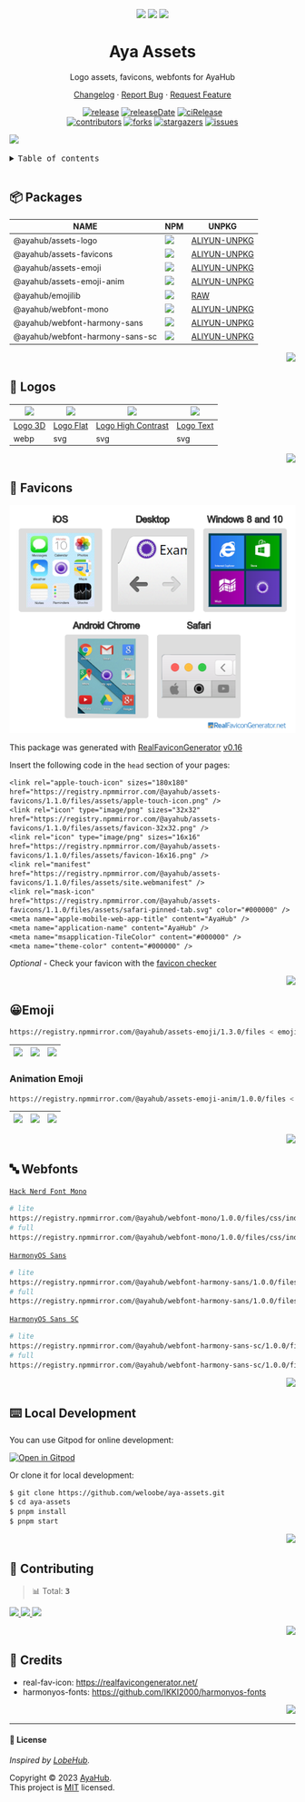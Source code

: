 <a name="readme-top"></a>

<div align="center">

<img height="120" src="https://registry.npmmirror.com/@ayahub/assets-logo/1.0.0/files/assets/logo-3d.webp">
<img height="120" src="https://gw.alipayobjects.com/zos/kitchen/qJ3l3EPsdW/split.svg">
<img height="120" src="https://registry.npmmirror.com/@ayahub/assets-emoji/1.3.0/files/assets/package.webp">

<h1 align="center">Aya Assets</h1>

Logo assets, favicons, webfonts for AyaHub

[Changelog](./CHANGELOG.md) · [Report Bug][issues-url] · [Request Feature][issues-url]

<!-- SHIELD GROUP -->

[![release][release-shield]][release-url]
[![releaseDate][release-date-shield]][release-date-url]
[![ciRelease][ci-release-shield]][ci-release-url] <br/>
[![contributors][contributors-shield]][contributors-url]
[![forks][forks-shield]][forks-url]
[![stargazers][stargazers-shield]][stargazers-url]
[![issues][issues-shield]][issues-url]

</div>

![](https://raw.githubusercontent.com/andreasbm/readme/master/assets/lines/rainbow.png)

<details>
<summary><kbd>Table of contents</kbd></summary>

#### TOC

- [📦 Packages](#-packages)
- [🤯 Logos](#-logos)
- [💞 Favicons](#-favicons)
- [😀Emoji](#emoji)
  - [Animation Emoji](#animation-emoji)
- [🔤 Webfonts](#-webfonts)
- [⌨️ Local Development](#️-local-development)
- [🤝 Contributing](#-contributing)
- [🔗 Credits](#-credits)

####

</details>

<br />

## 📦 Packages

| NAME                            | NPM                                                                                       | UNPKG                                                |
| ------------------------------- | ----------------------------------------------------------------------------------------- | ---------------------------------------------------- |
| @ayahub/assets-logo             | [![][assets-logo-release]][assets-logo-release-url]                                       | [ALIYUN-UNPKG][assets-logo-unpkg]                    |
| @ayahub/assets-favicons         | [![][assets-favicons-release]][assets-favicons-release-url]                               | [ALIYUN-UNPKG][assets-favicons-unpkg]                |
| @ayahub/assets-emoji            | [![][assets-emoji-release]][assets-emoji-release-url]                                     | [ALIYUN-UNPKG][assets-emoji-unpkg]                   |
| @ayahub/assets-emoji-anim       | [![][assets-emoji-anim-release]][assets-emoji-anim-release-url]                           | [ALIYUN-UNPKG][assets-emoji-anim-unpkg]              |
| @ayahub/emojilib                | [![][emojilib-release]][emojilib-release-url]                                             | [RAW][emojilib-unpkg]                                |
| @ayahub/webfont-mono            | [![][assets-webfont-mono-release]][assets-webfont-mono-release-url]                       | [ALIYUN-UNPKG][assets-webfont-mono-unpkg]            |
| @ayahub/webfont-harmony-sans    | [![][assets-webfont-harmony-sans-release]][assets-webfont-harmony-sans-release-url]       | [ALIYUN-UNPKG][assets-webfont-harmony-sans-unpkg]    |
| @ayahub/webfont-harmony-sans-sc | [![][assets-webfont-harmony-sans-sc-release]][assets-webfont-harmony-sans-sc-release-url] | [ALIYUN-UNPKG][assets-webfont-harmony-sans-sc-unpkg] |

<!-- @ayahub/assets-logo -->

<!-- @ayahub/assets-favicons -->

<!-- @ayahub/assets-emoji -->

<!-- @ayahub/assets-emoji-anim -->

<!-- @ayahub/emojilib -->

<!-- @ayahub/webfont-mono -->

<!-- @ayahub/webfont-harmony-sans -->

<!-- @ayahub/webfont-harmony-sans-sc -->

<div align="right">

[![][back-to-top]](#readme-top)

</div>

## 🤯 Logos

| <img src="https://https://registry.npmmirror.com/@ayahub/assets-logo/1.0.0/files/assets/logo-3d.webp" width="64" > | <img src="https://npm.elemecdn.com/@ayahub/assets-logo/assets/logo-flat.svg" width="64" > | <img src="https://npm.elemecdn.com/@ayahub/assets-logo/assets/logo-high-contrast.svg" width="64" > | <img src="https://npm.elemecdn.com/@ayahub/assets-logo/assets/logo-text.svg" width="64" > |
| ------------------------------------------------------------------------------------------------------------------ | ----------------------------------------------------------------------------------------- | -------------------------------------------------------------------------------------------------- | ----------------------------------------------------------------------------------------- |
| [Logo 3D][logo-3d]                                                                                                 | [Logo Flat][logo-flat]                                                                    | [Logo High Contrast][logo-high-contrast]                                                           | [Logo Text][logo-text]                                                                    |
| webp                                                                                                               | svg                                                                                       | svg                                                                                                | svg                                                                                       |

<div align="right">

[![][back-to-top]](#readme-top)

</div>

## 💞 Favicons

![](https://github.com/weloobe/aya-assets/blob/master/docs/preview.png?raw=true)

This package was generated with [RealFaviconGenerator](https://realfavicongenerator.net/) [v0.16](https://realfavicongenerator.net/change_log#v0.16)

Insert the following code in the `head` section of your pages:

```
<link rel="apple-touch-icon" sizes="180x180" href="https://registry.npmmirror.com/@ayahub/assets-favicons/1.1.0/files/assets/apple-touch-icon.png" />
<link rel="icon" type="image/png" sizes="32x32" href="https://registry.npmmirror.com/@ayahub/assets-favicons/1.1.0/files/assets/favicon-32x32.png" />
<link rel="icon" type="image/png" sizes="16x16" href="https://registry.npmmirror.com/@ayahub/assets-favicons/1.1.0/files/assets/favicon-16x16.png" />
<link rel="manifest" href="https://registry.npmmirror.com/@ayahub/assets-favicons/1.1.0/files/assets/site.webmanifest" />
<link rel="mask-icon" href="https://registry.npmmirror.com/@ayahub/assets-favicons/1.1.0/files/assets/safari-pinned-tab.svg" color="#000000" />
<meta name="apple-mobile-web-app-title" content="AyaHub" />
<meta name="application-name" content="AyaHub" />
<meta name="msapplication-TileColor" content="#000000" />
<meta name="theme-color" content="#000000" />
```

_Optional_ - Check your favicon with the [favicon checker](https://realfavicongenerator.net/favicon_checker)

<div align="right">

[![][back-to-top]](#readme-top)

</div>

## 😀Emoji

```bash
https://registry.npmmirror.com/@ayahub/assets-emoji/1.3.0/files < emoji-name > .webp
```

| ![][emoji-1] | ![][emoji-2] | ![][emoji-3] |
| ------------ | ------------ | ------------ |

### Animation Emoji

```bash
https://registry.npmmirror.com/@ayahub/assets-emoji-anim/1.0.0/files < emoji-name > .webp
```

| ![][emoji-1] | ![][emoji-2] | ![][emoji-3] |
| ------------ | ------------ | ------------ |

<div align="right">

[![][back-to-top]](#readme-top)

</div>

## 🔤 Webfonts

[`Hack Nerd Font Mono`](https://registry.npmmirror.com/@ayahub/webfont-mono/1.0.0/files/css/index.css)

```sh
# lite
https://registry.npmmirror.com/@ayahub/webfont-mono/1.0.0/files/css/index.css
# full
https://registry.npmmirror.com/@ayahub/webfont-mono/1.0.0/files/css/index-full.css
```

[`HarmonyOS Sans`](https://registry.npmmirror.com/@ayahub/webfont-harmony-sans/1.0.0/files/webfont-harmony-sans/css/index.css)

```sh
# lite
https://registry.npmmirror.com/@ayahub/webfont-harmony-sans/1.0.0/files/css/index.css
# full
https://registry.npmmirror.com/@ayahub/webfont-harmony-sans/1.0.0/files/css/index-full.css
```

[`HarmonyOS Sans SC`](https://registry.npmmirror.com/@ayahub/webfont-harmony-sans-sc/1.0.0/files/css/index.css)

```sh
# lite
https://registry.npmmirror.com/@ayahub/webfont-harmony-sans-sc/1.0.0/files/css/index.css
# full
https://registry.npmmirror.com/@ayahub/webfont-harmony-sans-sc/1.0.0/files/css/index-full.css
```

<div align="right">

[![][back-to-top]](#readme-top)

</div>

## ⌨️ Local Development

You can use Gitpod for online development:

[![Open in Gitpod](https://gitpod.io/button/open-in-gitpod.svg)][gitpod-url]

Or clone it for local development:

```bash
$ git clone https://github.com/weloobe/aya-assets.git
$ cd aya-assets
$ pnpm install
$ pnpm start
```

<div align="right">

[![][back-to-top]](#readme-top)

</div>

## 🤝 Contributing

<!-- CONTRIBUTION GROUP -->

> 📊 Total: <kbd>**3**</kbd>

<a href="https://github.com/canisminor1990" title="canisminor1990">
  <img src="https://avatars.githubusercontent.com/u/17870709?v=4" width="50" />
</a>
<a href="https://github.com/actions-user" title="actions-user">
  <img src="https://avatars.githubusercontent.com/u/65916846?v=4" width="50" />
</a>
<a href="https://github.com/apps/dependabot" title="dependabot[bot]">
  <img src="https://avatars.githubusercontent.com/in/29110?v=4" width="50" />
</a>

<!-- CONTRIBUTION END -->

<div align="right">

[![][back-to-top]](#readme-top)

</div>

## 🔗 Credits

- real-fav-icon: <https://realfavicongenerator.net/>
- harmonyos-fonts: <https://github.com/IKKI2000/harmonyos-fonts>

<div align="right">

[![][back-to-top]](#readme-top)

</div>

---

#### 📝 License

_Inspired by [LobeHub][profile-link-lobe]._ <br />

Copyright © 2023 [AyaHub][profile-url]. <br />
This project is [MIT](./LICENSE) licensed.

<!-- LINK GROUP -->

<!-- SHIELD LINK GROUP -->

<!-- release -->

<!-- releaseDate -->

<!-- ciRelease -->

<!-- contributors -->

<!-- forks -->

<!-- stargazers -->

<!-- issues -->

[assets-emoji-anim-release]: https://img.shields.io/npm/v/@ayahub/assets-emoji-anim?label=%F0%9F%A4%AF%20NPM
[assets-emoji-anim-release-url]: https://www.npmjs.com/package/@ayahub/assets-emoji-anim
[assets-emoji-anim-unpkg]: https://registry.npmmirror.com/@ayahub/assets-emoji-anim
[assets-emoji-release]: https://img.shields.io/npm/v/@ayahub/assets-emoji?label=%F0%9F%A4%AF%20NPM
[assets-emoji-release-url]: https://www.npmjs.com/package/@ayahub/assets-emoji
[assets-emoji-unpkg]: https://registry.npmmirror.com/@ayahub/assets-emoji
[assets-favicons-release]: https://img.shields.io/npm/v/@ayahub/assets-favicons?label=%F0%9F%A4%AF%20NPM
[assets-favicons-release-url]: https://www.npmjs.com/package/@ayahub/assets-favicons
[assets-favicons-unpkg]: https://registry.npmmirror.com/@ayahub/assets-favicons
[assets-logo-release]: https://img.shields.io/npm/v/@ayahub/assets-logo?label=%F0%9F%A4%AF%20NPM
[assets-logo-release-url]: https://www.npmjs.com/package/@ayahub/assets-logo
[assets-logo-unpkg]: https://registry.npmmirror.com/@ayahub/assets-logo
[assets-webfont-harmony-sans-release]: https://img.shields.io/npm/v/@ayahub/webfont-harmony-sans?label=%F0%9F%A4%AF%20NPM
[assets-webfont-harmony-sans-release-url]: https://www.npmjs.com/package/@ayahub/webfont-harmony-sans
[assets-webfont-harmony-sans-sc-release]: https://img.shields.io/npm/v/@ayahub/webfont-harmony-sans-sc?label=%F0%9F%A4%AF%20NPM
[assets-webfont-harmony-sans-sc-release-url]: https://www.npmjs.com/package/@ayahub/webfont-harmony-sans-sc
[assets-webfont-harmony-sans-sc-unpkg]: https://registry.npmmirror.com/@ayahub/webfont-harmony-sans-sc
[assets-webfont-harmony-sans-unpkg]: https://registry.npmmirror.com/@ayahub/webfont-harmony-sans
[assets-webfont-mono-release]: https://img.shields.io/npm/v/@ayahub/webfont-mono?label=%F0%9F%A4%AF%20NPM
[assets-webfont-mono-release-url]: https://www.npmjs.com/package/@ayahub/webfont-mono
[assets-webfont-mono-unpkg]: https://registry.npmmirror.com/@ayahub/webfont-mono
[back-to-top]: https://img.shields.io/badge/-BACK_TO_TOP-151515?style=flat-square
[ci-release-shield]: https://github.com/weloobe/aya-assets/workflows/Release%20CI/badge.svg
[ci-release-url]: https://github.com/weloobe/aya-assets/actions?query=workflow%3ARelease%20CI
[contributors-shield]: https://img.shields.io/github/contributors/weloobe/aya-assets.svg?style=flat
[contributors-url]: https://github.com/weloobe/aya-assets/graphs/contributors
[emoji-1]: https://registry.npmmirror.com/@ayahub/assets-emoji/1.3.0/files/assets/face-with-diagonal-mouth.webp
[emoji-2]: https://registry.npmmirror.com/@ayahub/assets-emoji/1.3.0/files/assets/face-with-hand-over-mouth.webp
[emoji-3]: https://registry.npmmirror.com/@ayahub/assets-emoji/1.3.0/files/assets/face-with-peeking-eye.webp
[emojilib-release]: https://img.shields.io/npm/v/@ayahub/emojilib?label=%F0%9F%A4%AF%20NPM
[emojilib-release-url]: https://www.npmjs.com/package/@ayahub/emojilib
[emojilib-unpkg]: https://raw.githubusercontent.com/weloobe/aya-assets/master/packages/emojilib/index.json
[forks-shield]: https://img.shields.io/github/forks/weloobe/aya-assets.svg?style=flat
[forks-url]: https://github.com/weloobe/aya-assets/network/members
[gitpod-url]: https://gitpod.io/#https://github.com/weloobe/aya-assets
[issues-shield]: https://img.shields.io/github/issues/weloobe/aya-assets.svg?style=flat
[issues-url]: https://github.com/weloobe/aya-assets/issues/new/choose
[logo-3d]: https://https://registry.npmmirror.com/@ayahub/assets-logo/1.1.0/files//assets/logo-3d.webp
[logo-flat]: https://https://registry.npmmirror.com/@ayahub/assets-logo/1.1.0/files//assets/logo-flat.svg
[logo-high-contrast]: https://https://registry.npmmirror.com/@ayahub/assets-logo/1.1.0/files//assets/logo-high-contrast.svg
[logo-text]: https://https://registry.npmmirror.com/@ayahub/assets-logo/1.1.0/files/assets/logo-text.svg
[profile-link-lobe]: https://github.com/lobehub
[profile-url]: https://github.com/weloobe
[release-date-shield]: https://img.shields.io/github/release-date/weloobe/aya-assets?style=flat
[release-date-url]: https://github.com/weloobe/aya-assets/releases
[release-shield]: https://img.shields.io/npm/v/@ayahub/assets?label=%F0%9F%A4%AF%20NPM
[release-url]: https://www.npmjs.com/package/@ayahub/assets
[stargazers-shield]: https://img.shields.io/github/stars/weloobe/aya-assets.svg?style=flat
[stargazers-url]: https://github.com/weloobe/aya-assets/stargazers
